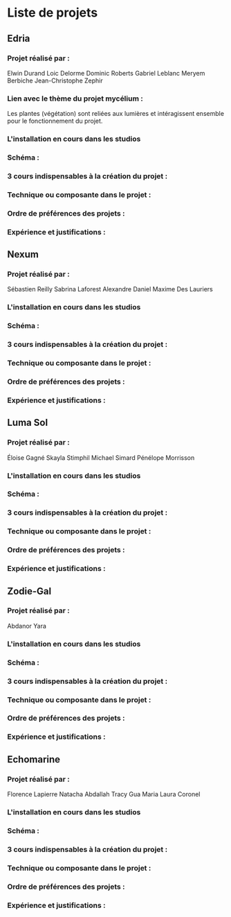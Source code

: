 # Liste de projets

## Edria
### Projet réalisé par :
Elwin Durand 
Loic Delorme
Dominic Roberts
Gabriel Leblanc 
Meryem Berbiche
Jean-Christophe Zephir
### Lien avec le thème du projet mycélium :
Les plantes (végétation) sont reliées aux lumières et intéragissent ensemble pour le fonctionnement du projet.
### L'installation en cours dans les studios

### Schéma :

### 3 cours indispensables à la création du projet :

### Technique ou composante dans le projet :

### Ordre de préférences des projets :

### Expérience et justifications :

## Nexum 
### Projet réalisé par :
Sébastien Reilly
Sabrina Laforest
Alexandre Daniel
Maxime Des Lauriers
### L'installation en cours dans les studios

### Schéma :

### 3 cours indispensables à la création du projet :

### Technique ou composante dans le projet :

### Ordre de préférences des projets :

### Expérience et justifications :

## Luma Sol
### Projet réalisé par :
Éloise Gagné
Skayla Stimphil
Michael Simard 
Pénélope Morrisson
### L'installation en cours dans les studios

### Schéma :

### 3 cours indispensables à la création du projet :

### Technique ou composante dans le projet :

### Ordre de préférences des projets :

### Expérience et justifications :

## Zodie-Gal
### Projet réalisé par :
Abdanor Yara 
### L'installation en cours dans les studios

### Schéma :

### 3 cours indispensables à la création du projet :

### Technique ou composante dans le projet :

### Ordre de préférences des projets :

### Expérience et justifications :

## Echomarine
### Projet réalisé par :
Florence Lapierre
Natacha Abdallah
Tracy Gua
Maria Laura Coronel
### L'installation en cours dans les studios

### Schéma :

### 3 cours indispensables à la création du projet :

### Technique ou composante dans le projet :

### Ordre de préférences des projets :

### Expérience et justifications :

